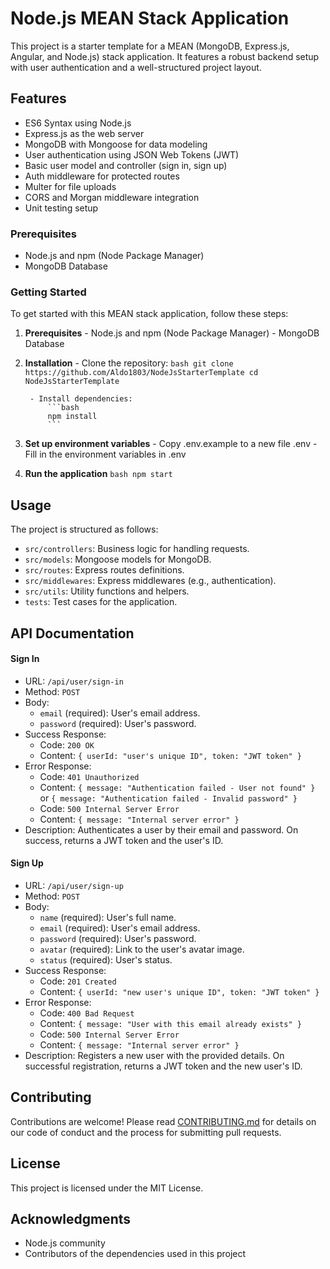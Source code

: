 # Node.js MEAN Stack Application

This project is a starter template for a MEAN (MongoDB, Express.js, Angular, and Node.js) stack application. It features a robust backend setup with user authentication and a well-structured project layout.

## Features

- ES6 Syntax using Node.js
- Express.js as the web server
- MongoDB with Mongoose for data modeling
- User authentication using JSON Web Tokens (JWT)
- Basic user model and controller (sign in, sign up)
- Auth middleware for protected routes
- Multer for file uploads
- CORS and Morgan middleware integration
- Unit testing setup


### Prerequisites

- Node.js and npm (Node Package Manager)
- MongoDB Database

### Getting Started

To get started with this MEAN stack application, follow these steps:

1. **Prerequisites**
        - Node.js and npm (Node Package Manager)
        - MongoDB Database

2. **Installation**
        - Clone the repository:
            ```bash
            git clone https://github.com/Aldo1803/NodeJsStarterTemplate
            cd NodeJsStarterTemplate
            ```

        - Install dependencies:
            ```bash
            npm install
            ```

3. **Set up environment variables**
        - Copy .env.example to a new file .env
        - Fill in the environment variables in .env

4. **Run the application**
        ```bash
            npm start
            ```


## Usage

The project is structured as follows:

- `src/controllers`: Business logic for handling requests.
- `src/models`: Mongoose models for MongoDB.
- `src/routes`: Express routes definitions.
- `src/middlewares`: Express middlewares (e.g., authentication).
- `src/utils`: Utility functions and helpers.
- `tests`: Test cases for the application.

## API Documentation

#### Sign In

- URL: `/api/user/sign-in`
- Method: `POST`
- Body:
    - `email` (required): User's email address.
    - `password` (required): User's password.
- Success Response:
    - Code: `200 OK`
    - Content: `{ userId: "user's unique ID", token: "JWT token" }`
- Error Response:
    - Code: `401 Unauthorized`
    - Content: `{ message: "Authentication failed - User not found" }` or `{ message: "Authentication failed - Invalid password" }`
    - Code: `500 Internal Server Error`
    - Content: `{ message: "Internal server error" }`
- Description: Authenticates a user by their email and password. On success, returns a JWT token and the user's ID.

#### Sign Up

- URL: `/api/user/sign-up`
- Method: `POST`
- Body:
    - `name` (required): User's full name.
    - `email` (required): User's email address.
    - `password` (required): User's password.
    - `avatar` (required): Link to the user's avatar image.
    - `status` (required): User's status.
- Success Response:
    - Code: `201 Created`
    - Content: `{ userId: "new user's unique ID", token: "JWT token" }`
- Error Response:
    - Code: `400 Bad Request`
    - Content: `{ message: "User with this email already exists" }`
    - Code: `500 Internal Server Error`
    - Content: `{ message: "Internal server error" }`
- Description: Registers a new user with the provided details. On successful registration, returns a JWT token and the new user's ID.

## Contributing

Contributions are welcome! Please read [CONTRIBUTING.md](CONTRIBUTING.md) for details on our code of conduct and the process for submitting pull requests.

## License

This project is licensed under the MIT License.

## Acknowledgments

- Node.js community
- Contributors of the dependencies used in this project

